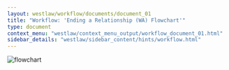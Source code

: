 ```yaml
---
layout: westlaw/workflow/documents/document_01
title: "Workflow: 'Ending a Relationship (WA) Flowchart'"
type: document
context_menu: "westlaw/context_menu_output/workflow_document_01.html"
sidebar_details: "westlaw/sidebar_content/hints/workflow.html"
---
```


<!-- START WESTLAW OUTPUT -->

<div id="documentsTabs"> <div style="display:none;" id="tabgroup"> <ul class="tabsStructure"> </ul></div><div id="tabContainer"> <div id="selectTab"> <div xmlns:str="xalan://java.lang.String" xmlns:ext="http://exslt.org/common" id="docContent" class="docContent clearDocs"><div xmlns:str="http://exslt.org/strings" id="sharedInfo" style="display: none;"><dl class="wrapper"><dt class="toolsLeftMetadata"><strong>Product Title:</strong></dt><dd class="toolsRightMetadata">Family Law (WA) Workflow</dd></dl><dl class="wrapper"><dt class="toolsLeftMetadata"><strong>Subject Area:</strong></dt><dd class="toolsRightMetadata">Family Law</dd></dl><dl class="wrapper"><dt class="toolsLeftMetadata"><strong>Tool Type:</strong></dt><dd class="toolsRightMetadata">Flowchart</dd></dl></div><div id="mainFlowChartContainer"><form id="flowChartForm"><input value="flowchart" name="omkuptype" type="hidden"><input value="savedassembly" name="type" type="hidden"><input value="Id2cf54ec9f8411e480a69619c9f10308" name="docguid" type="hidden"><input value="true" name="asfulldocument" type="hidden"><input value="prod" name="field:environment" type="hidden"><input id="opened_flowchart" name="field:opened_flowchart" type="hidden" value="GEN-FAMLWWA_1_Ending a relationship workflow Flowchart_V2"><input class="prevButton" value="Previous" type="button" style="display: none;"><div style="display:none" class="sharedInfo"><div class="paragraphTitle">Ending a Relationship (WA) Flowchart</div></div><div class="toolbody toolshared"><div class="spacing "><div class="imageMapContainer" id="GEN-FAMLWWA_1_Ending a relationship workflow Flowchart_V2" style="display: block;"><img class="navImg" alt="flowchart" src="/img/westlaw/content/workflow-diagram-01.png" usemap="#N10034" id="img_GEN-FAMLWWA_1_Ending a relationship workflow Flowchart_V2"><map name="N10034"><area target="_blank" href="/maf/wlau/app/document?src=search&amp;docguid=Id2cf54e59f8411e480a69619c9f10308&amp;anchor=anchor_I9fff0fdf9f8411e480a69619c9f10308#anchor_I9fff0fdf9f8411e480a69619c9f10308" coords="36,199,101,199,109,199,328,199,328,180,109,180,101,180,9,180,9,197,9,199,9,217,36,217,36,199" shape="poly"><area target="_blank" href="/maf/wlau/app/legislation?src=search&amp;docguid=I8eac3e19a11711e4a29fc5cfa1245e5b&amp;target=_blank" coords="639,44,655,44,655,28,639,28,639,44" class="lnkLegislation" shape="poly"><area target="_blank" href="/maf/wlau/app/document?src=search&amp;docguid=Id2cf54f69f8411e480a69619c9f10308&amp;anchor=anchor_I9fff101f9f8411e480a69619c9f10308#anchor_I9fff101f9f8411e480a69619c9f10308" coords="221,674,187,674,187,694,221,694,229,694,229,674,221,674" shape="poly"><area target="_blank" href="/maf/wlau/app/document?src=search&amp;docguid=Id2cf54f69f8411e480a69619c9f10308&amp;anchor=anchor_I9fff10159f8411e480a69619c9f10308#anchor_I9fff10159f8411e480a69619c9f10308" coords="331,701,296,701,296,720,331,720,339,720,339,701,331,701" shape="poly"><area target="_blank" href="/maf/wlau/app/document?src=search&amp;docguid=Id2cf54f69f8411e480a69619c9f10308&amp;anchor=anchor_I9fff10219f8411e480a69619c9f10308#anchor_I9fff10219f8411e480a69619c9f10308" coords="47,674,13,674,13,694,47,694,55,694,55,674,47,674" shape="poly"><area target="_blank" href="/maf/wlau/app/document?src=search&amp;docguid=Id2cf54f69f8411e480a69619c9f10308&amp;anchor=anchor_I9fff10209f8411e480a69619c9f10308#anchor_I9fff10209f8411e480a69619c9f10308" coords="154,718,120,718,120,738,154,738,162,738,162,718,154,718" shape="poly"><area target="_blank" href="/maf/wlau/app/document?src=search&amp;docguid=Id2cf54f69f8411e480a69619c9f10308&amp;anchor=anchor_I9fff10169f8411e480a69619c9f10308#anchor_I9fff10169f8411e480a69619c9f10308" coords="337,865,303,865,303,885,337,885,345,885,345,865,337,865" shape="poly"><area target="_blank" href="/maf/wlau/app/document?src=search&amp;docguid=Id2cf54f69f8411e480a69619c9f10308&amp;anchor=anchor_I9fff10199f8411e480a69619c9f10308#anchor_I9fff10199f8411e480a69619c9f10308" coords="453,414,418,414,418,434,453,434,461,434,461,414,453,414" shape="poly"><area target="_blank" href="/maf/wlau/app/document?src=search&amp;docguid=Ifa49d480b80411e480a69619c9f10308&amp;anchor=anchor_I9fff36d99f8411e480a69619c9f10308#anchor_I9fff36d99f8411e480a69619c9f10308" coords="461,209,492,209,500,209,715,209,715,189,500,189,492,189,378,189,378,207,378,209,378,226,453,226,461,226,461,209" shape="poly"></map></div></div></div></form></div></div></div></div></div>

<!-- END WESTLAW OUTPUT -->